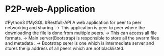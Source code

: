# P2P-web-Application
#Python3
#MySQL
#Restfull-API
A web application for peer to peer networking and sharing.
-> This application is peer to peer where the downloading the file is done from multiple peers.
-> This can access all file formats.
-> Main server(Bootstrap) is responsible to store all the swarm files and metadata .
-> Bootstrap serer is one which is intermediate server and stores the ip address of all peers which are not blacklisted. 
